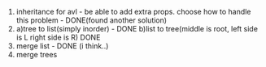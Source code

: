 1) inheritance for avl - be able to add extra props. choose how to handle this problem -  DONE(found another solution)
2) 
    a)tree to list(simply inorder) - DONE
    b)list to tree(middle is root, left side is L right side is R) DONE
3) merge list - DONE (i think..)
4) merge trees